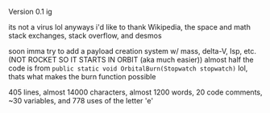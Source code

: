 Version 0.1 ig

its not a virus lol
anyways i'd like to thank Wikipedia, the space and math stack exchanges, stack overflow, and desmos

soon imma try to add a payload creation system w/ mass, delta-V, Isp, etc. (NOT ROCKET SO IT STARTS IN ORBIT (aka much easier)) 
almost half the code is from `public static void OrbitalBurn(Stopwatch stopwatch)` lol, thats what makes the burn function possible

405 lines, almost 14000 characters, almost 1200 words, 20 code comments, ~30 variables, and 778 uses of the letter 'e'
